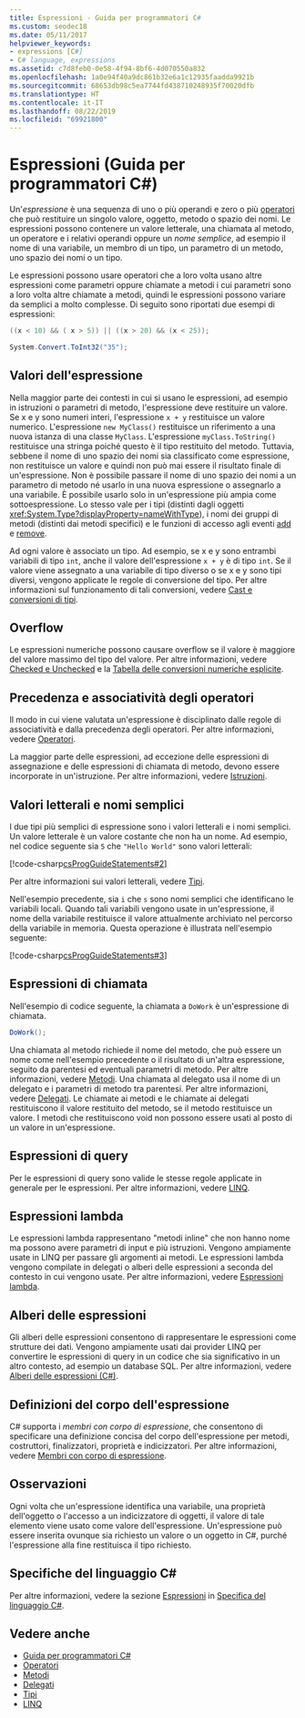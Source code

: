 ```yaml
---
title: Espressioni - Guida per programmatori C#
ms.custom: seodec18
ms.date: 05/11/2017
helpviewer_keywords:
- expressions [C#]
- C# language, expressions
ms.assetid: c7d8feb0-0e58-4f94-8bf6-4d070550a832
ms.openlocfilehash: 1a0e94f40a9dc861b32e6a1c12935faadda9921b
ms.sourcegitcommit: 68653db98c5ea7744fd438710248935f70020dfb
ms.translationtype: HT
ms.contentlocale: it-IT
ms.lasthandoff: 08/22/2019
ms.locfileid: "69921800"
---
```

# <a name="expressions-c-programming-guide"></a>Espressioni (Guida per programmatori C#)

Un'*espressione* è una sequenza di uno o più operandi e zero o più [operatori](../../language-reference/operators/index.md) che può restituire un singolo valore, oggetto, metodo o spazio dei nomi. Le espressioni possono contenere un valore letterale, una chiamata al metodo, un operatore e i relativi operandi oppure un *nome semplice*, ad esempio il nome di una variabile, un membro di un tipo, un parametro di un metodo, uno spazio dei nomi o un tipo.  
  
 Le espressioni possono usare operatori che a loro volta usano altre espressioni come parametri oppure chiamate a metodi i cui parametri sono a loro volta altre chiamate a metodi, quindi le espressioni possono variare da semplici a molto complesse. Di seguito sono riportati due esempi di espressioni:  
  
```csharp  
((x < 10) && ( x > 5)) || ((x > 20) && (x < 25));

System.Convert.ToInt32("35");  
```  
  
## <a name="expression-values"></a>Valori dell'espressione

 Nella maggior parte dei contesti in cui si usano le espressioni, ad esempio in istruzioni o parametri di metodo, l'espressione deve restituire un valore. Se x e y sono numeri interi, l'espressione `x + y` restituisce un valore numerico. L'espressione `new MyClass()` restituisce un riferimento a una nuova istanza di una classe `MyClass`. L'espressione `myClass.ToString()` restituisce una stringa poiché questo è il tipo restituito del metodo. Tuttavia, sebbene il nome di uno spazio dei nomi sia classificato come espressione, non restituisce un valore e quindi non può mai essere il risultato finale di un'espressione. Non è possibile passare il nome di uno spazio dei nomi a un parametro di metodo né usarlo in una nuova espressione o assegnarlo a una variabile. È possibile usarlo solo in un'espressione più ampia come sottoespressione. Lo stesso vale per i tipi (distinti dagli oggetti <xref:System.Type?displayProperty=nameWithType>), i nomi dei gruppi di metodi (distinti dai metodi specifici) e le funzioni di accesso agli eventi [add](../../language-reference/keywords/add.md) e [remove](../../language-reference/keywords/remove.md).  
  
 Ad ogni valore è associato un tipo. Ad esempio, se x e y sono entrambi variabili di tipo `int`, anche il valore dell'espressione `x + y` è di tipo `int`. Se il valore viene assegnato a una variabile di tipo diverso o se x e y sono tipi diversi, vengono applicate le regole di conversione del tipo. Per altre informazioni sul funzionamento di tali conversioni, vedere [Cast e conversioni di tipi](../types/casting-and-type-conversions.md).  
  
## <a name="overflows"></a>Overflow

 Le espressioni numeriche possono causare overflow se il valore è maggiore del valore massimo del tipo del valore. Per altre informazioni, vedere [Checked e Unchecked](../../language-reference/keywords/checked-and-unchecked.md) e la [Tabella delle conversioni numeriche esplicite](../../language-reference/keywords/explicit-numeric-conversions-table.md).  
  
## <a name="operator-precedence-and-associativity"></a>Precedenza e associatività degli operatori

 Il modo in cui viene valutata un'espressione è disciplinato dalle regole di associatività e dalla precedenza degli operatori. Per altre informazioni, vedere [Operatori](../../language-reference/operators/index.md).  
  
 La maggior parte delle espressioni, ad eccezione delle espressioni di assegnazione e delle espressioni di chiamata di metodo, devono essere incorporate in un'istruzione. Per altre informazioni, vedere [Istruzioni](./statements.md).  
  
## <a name="literals-and-simple-names"></a>Valori letterali e nomi semplici

 I due tipi più semplici di espressione sono i valori letterali e i nomi semplici. Un valore letterale è un valore costante che non ha un nome. Ad esempio, nel codice seguente sia `5` che `"Hello World"` sono valori letterali:  
  
 [!code-csharp[csProgGuideStatements#2](~/samples/snippets/csharp/VS_Snippets_VBCSharp/csProgGuideStatements/CS/Statements.cs#2)]  
  
 Per altre informazioni sui valori letterali, vedere [Tipi](../../language-reference/keywords/types.md).  
  
 Nell'esempio precedente, sia `i` che `s` sono nomi semplici che identificano le variabili locali. Quando tali variabili vengono usate in un'espressione, il nome della variabile restituisce il valore attualmente archiviato nel percorso della variabile in memoria. Questa operazione è illustrata nell'esempio seguente:  
  
 [!code-csharp[csProgGuideStatements#3](~/samples/snippets/csharp/VS_Snippets_VBCSharp/csProgGuideStatements/CS/Statements.cs#3)]

## <a name="invocation-expressions"></a>Espressioni di chiamata

 Nell'esempio di codice seguente, la chiamata a `DoWork` è un'espressione di chiamata.  
  
```csharp
DoWork();  
```  
  
 Una chiamata al metodo richiede il nome del metodo, che può essere un nome come nell'esempio precedente o il risultato di un'altra espressione, seguito da parentesi ed eventuali parametri di metodo. Per altre informazioni, vedere [Metodi](../classes-and-structs/methods.md). Una chiamata al delegato usa il nome di un delegato e i parametri di metodo tra parentesi. Per altre informazioni, vedere [Delegati](../delegates/index.md). Le chiamate ai metodi e le chiamate ai delegati restituiscono il valore restituito del metodo, se il metodo restituisce un valore. I metodi che restituiscono void non possono essere usati al posto di un valore in un'espressione.  

## <a name="query-expressions"></a>Espressioni di query

 Per le espressioni di query sono valide le stesse regole applicate in generale per le espressioni. Per altre informazioni, vedere [LINQ](../../linq/index.md).  
  
## <a name="lambda-expressions"></a>Espressioni lambda

 Le espressioni lambda rappresentano "metodi inline" che non hanno nome ma possono avere parametri di input e più istruzioni. Vengono ampiamente usate in LINQ per passare gli argomenti ai metodi. Le espressioni lambda vengono compilate in delegati o alberi delle espressioni a seconda del contesto in cui vengono usate. Per altre informazioni, vedere [Espressioni lambda](lambda-expressions.md).  
  
## <a name="expression-trees"></a>Alberi delle espressioni

Gli alberi delle espressioni consentono di rappresentare le espressioni come strutture dei dati. Vengono ampiamente usati dai provider LINQ per convertire le espressioni di query in un codice che sia significativo in un altro contesto, ad esempio un database SQL. Per altre informazioni, vedere [Alberi delle espressioni (C#)](../concepts/expression-trees/index.md).
  
## <a name="expression-body-definitions"></a>Definizioni del corpo dell'espressione

C# supporta i *membri con corpo di espressione*, che consentono di specificare una definizione concisa del corpo dell'espressione per metodi, costruttori, finalizzatori, proprietà e indicizzatori. Per altre informazioni, vedere [Membri con corpo di espressione](expression-bodied-members.md).

## <a name="remarks"></a>Osservazioni

 Ogni volta che un'espressione identifica una variabile, una proprietà dell'oggetto o l'accesso a un indicizzatore di oggetti, il valore di tale elemento viene usato come valore dell'espressione. Un'espressione può essere inserita ovunque sia richiesto un valore o un oggetto in C#, purché l'espressione alla fine restituisca il tipo richiesto.  

## <a name="c-language-specification"></a>Specifiche del linguaggio C#

Per altre informazioni, vedere la sezione [Espressioni](~/_csharplang/spec/expressions.md) in [Specifica del linguaggio C#](~/_csharplang/spec/introduction.md).

## <a name="see-also"></a>Vedere anche

- [Guida per programmatori C#](../index.md)
- [Operatori](../../language-reference/operators/index.md)
- [Metodi](../classes-and-structs/methods.md)
- [Delegati](../delegates/index.md)
- [Tipi](../types/index.md)
- [LINQ](../../linq/index.md)
